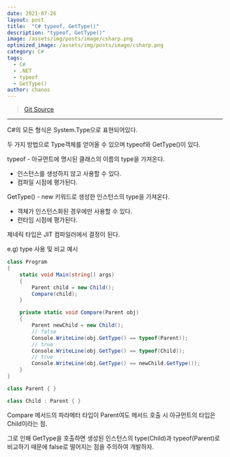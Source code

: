 ```yaml
---
date: 2021-07-26
layout: post
title:  "C# typeof, GetType()"
description: "typeof, GetType()"
image: /assets/img/posts/image/csharp.png
optimized_image: /assets/img/posts/image/csharp.png
category: C#
tags:
  - C#
  - .NET
  - typeof
  - GetType()
author: chanos
---
```

>[Git Source](https://github.com/chanos-dev/blogcode/tree/master/21-0726)

---

C#의 모든 형식은 System.Type으로 표현되어있다.

두 가지 방법으로 Type객체를 얻어올 수 있으며 typeof와 GetType()이 있다.

typeof - 아규먼트에 명시된 클래스의 이름의 type을 가져온다.
- 인스턴스를 생성하지 않고 사용할 수 있다.
- 컴파일 시점에 평가된다.

GetType() - new 키워드로 생성한 인스턴스의 type을 가져온다.
- 객체가 인스턴스화된 경우에만 사용할 수 있다.
- 런타임 시점에 평가된다.

제네릭 타입은 JIT 컴파일러에서 결정이 된다.

e.g) type 사용 및 비교 예시
```c#
class Program
{
    static void Main(string[] args)
    {
        Parent child = new Child();
        Compare(child);
    } 

    private static void Compare(Parent obj)
    {
        Parent newChild = new Child();
        // false
        Console.WriteLine(obj.GetType() == typeof(Parent));
        // true
        Console.WriteLine(obj.GetType() == typeof(Child));
        // true
        Console.WriteLine(obj.GetType() == newChild.GetType());
    }
}

class Parent { }

class Child : Parent { }
```

Compare 메서드의 파라메터 타입이 Parent여도 메서드 호출 시 아규먼트의 타입은 Child이라는 점.

그로 인해 GetType을 호출하면 생성된 인스턴스의 type(Child)과 typeof(Parent)로 비교하기 때문에 false로 떨어지는 점을 주의하여 개발하자.